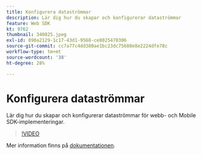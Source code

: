 ```yaml
---
title: Konfigurera dataströmmar
description: Lär dig hur du skapar och konfigurerar dataströmmar
feature: Web SDK
kt: 9762
thumbnail: 340825.jpeg
exl-id: 890a2129-1c17-43d1-9568-ce8025470306
source-git-commit: cc7a77c4dd380ae1bc23dc75608e8e2224dfe78c
workflow-type: tm+mt
source-wordcount: '38'
ht-degree: 28%

---
```


# Konfigurera dataströmmar

Lär dig hur du skapar och konfigurerar dataströmmar för webb- och Mobile SDK-implementeringar.

>[!VIDEO](https://video.tv.adobe.com/v/340825?quality=12&learn=on)

Mer information finns på [dokumentationen](https://experienceleague.adobe.com/docs/experience-platform/edge/fundamentals/datastreams.html).
